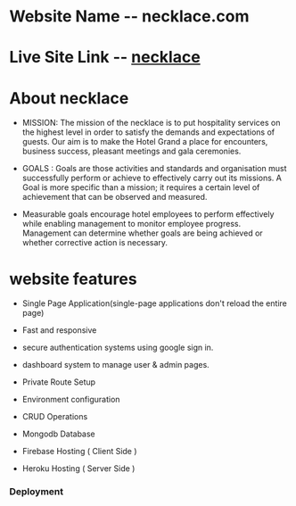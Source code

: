 # Website Name -- necklace.com

# Live Site Link -- [necklace](https://minor-hotel.web.app/)

# About necklace
- MISSION: The mission of the necklace is to put hospitality services on the highest level in order to satisfy the demands and expectations of guests. Our aim is to make the Hotel Grand a place for encounters, business success, pleasant meetings and gala ceremonies.


- GOALS : Goals are those activities and standards and organisation must successfully perform or achieve to effectively carry out its missions. A Goal is more specific than a mission; it requires a certain level of achievement that can be observed and measured.
- Measurable goals encourage hotel employees to perform effectively while enabling management to monitor employee progress. Management can determine whether goals are being achieved or whether corrective action is necessary.


# website features
- Single Page Application(single-page applications don't reload the entire page)

- Fast and responsive

- secure authentication systems using google sign in.

- dashboard system to manage user & admin pages.

- Private Route Setup

- Environment configuration 

- CRUD Operations

- Mongodb Database 

- Firebase Hosting ( Client Side )

- Heroku Hosting ( Server Side )


### Deployment
### 